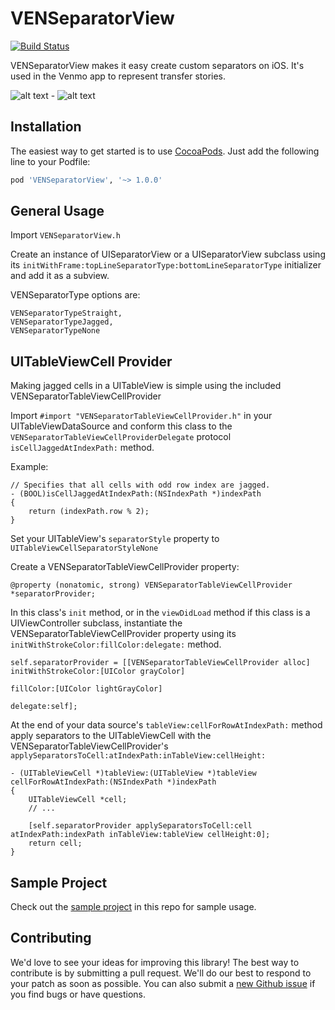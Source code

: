 VENSeparatorView
=============
[![Build Status](https://travis-ci.org/venmo/VENSeparatorView.svg?branch=master)](https://travis-ci.org/venmo/VENSeparatorView)


VENSeparatorView makes it easy create custom separators on iOS. It's used in the Venmo app to represent transfer stories.

![alt text](http://i.imgur.com/50EQ4S3.jpg "SeparatorView UITableViewCell Demo") -
![alt text](http://i.imgur.com/bdSTrWd.jpg "SeparatorView UIView Demo")

Installation
------------
The easiest way to get started is to use [CocoaPods](http://cocoapods.org/). Just add the following line to your Podfile:

```ruby
pod 'VENSeparatorView', '~> 1.0.0'
```

General Usage
-------------

Import ```VENSeparatorView.h```

Create an instance of UISeparatorView or a UISeparatorView subclass using its ```initWithFrame:topLineSeparatorType:bottomLineSeparatorType``` initializer and add it as a subview.

VENSeparatorType options are:
```
VENSeparatorTypeStraight,
VENSeparatorTypeJagged,
VENSeparatorTypeNone
```

UITableViewCell Provider
-----------------------

Making jagged cells in a UITableView is simple using the included VENSeparatorTableViewCellProvider

Import ```#import "VENSeparatorTableViewCellProvider.h"``` in your UITableViewDataSource and conform this class to the ```VENSeparatorTableViewCellProviderDelegate``` protocol ```isCellJaggedAtIndexPath:``` method. 

Example:

```obj-c
// Specifies that all cells with odd row index are jagged.
- (BOOL)isCellJaggedAtIndexPath:(NSIndexPath *)indexPath
{
	return (indexPath.row % 2);
}
```

Set your UITableView's ```separatorStyle``` property to ```UITableViewCellSeparatorStyleNone```

Create a VENSeparatorTableViewCellProvider property:

```obj-c
@property (nonatomic, strong) VENSeparatorTableViewCellProvider *separatorProvider;
```

In this class's ```init``` method, or in the ```viewDidLoad``` method if this class is a UIViewController subclass, instantiate the VENSeparatorTableViewCellProvider property using its ```initWithStrokeColor:fillColor:delegate:``` method.

```obj-c
self.separatorProvider = [[VENSeparatorTableViewCellProvider alloc] initWithStrokeColor:[UIColor grayColor]
                                                                              fillColor:[UIColor lightGrayColor]
                                                                               delegate:self];
```

At the end of your data source's ```tableView:cellForRowAtIndexPath:``` method apply separators to the UITableViewCell with the VENSeparatorTableViewCellProvider's ```applySeparatorsToCell:atIndexPath:inTableView:cellHeight:``` 

```obj-c
- (UITableViewCell *)tableView:(UITableView *)tableView cellForRowAtIndexPath:(NSIndexPath *)indexPath
{
    UITableViewCell *cell;
    // ...

    [self.separatorProvider applySeparatorsToCell:cell atIndexPath:indexPath inTableView:tableView cellHeight:0];
    return cell;
}
```

Sample Project
--------------
Check out the [sample project](https://github.com/venmo/VENSeparatorView/tree/master/SampleApp) in this repo for sample usage.

Contributing
------------

We'd love to see your ideas for improving this library! The best way to contribute is by submitting a pull request. We'll do our best to respond to your patch as soon as possible. You can also submit a [new Github issue](https://github.com/venmo/VENSeparatorView/issues/new) if you find bugs or have questions.
